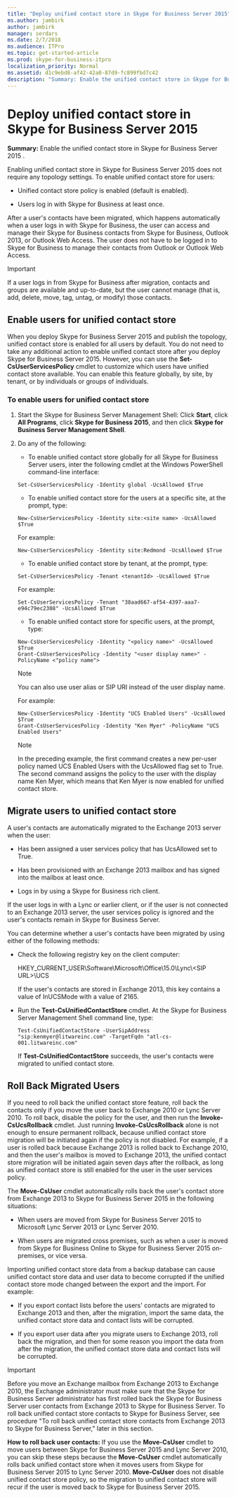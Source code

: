 ```yaml
---
title: "Deploy unified contact store in Skype for Business Server 2015"
ms.author: jambirk
author: jambirk
manager: serdars
ms.date: 2/7/2018
ms.audience: ITPro
ms.topic: get-started-article
ms.prod: skype-for-business-itpro
localization_priority: Normal
ms.assetid: d1c9ebd8-af42-42a0-87d9-fc899fbd7c42
description: "Summary: Enable the unified contact store in Skype for Business Server 2015 ."
---
```


# Deploy unified contact store in Skype for Business Server 2015
 
**Summary:** Enable the unified contact store in Skype for Business Server 2015 .
  
Enabling unified contact store in Skype for Business Server 2015 does not require any topology settings. To enable unified contact store for users:
  
- Unified contact store policy is enabled (default is enabled).
    
- Users log in with Skype for Business at least once.
    
After a user's contacts have been migrated, which happens automatically when a user logs in with Skype for Business, the user can access and manage their Skype for Business contacts from Skype for Business, Outlook 2013, or Outlook Web Access. The user does not have to be logged in to Skype for Business to manage their contacts from Outlook or Outlook Web Access.
  
> [!IMPORTANT]
> If a user logs in from Skype for Business after migration, contacts and groups are available and up-to-date, but the user cannot manage (that is, add, delete, move, tag, untag, or modify) those contacts. 
  
## Enable users for unified contact store

When you deploy Skype for Business Server 2015 and publish the topology, unified contact store is enabled for all users by default. You do not need to take any additional action to enable unified contact store after you deploy Skype for Business Server 2015. However, you can use the **Set-CsUserServicesPolicy** cmdlet to customize which users have unified contact store available. You can enable this feature globally, by site, by tenant, or by individuals or groups of individuals.
  
### To enable users for unified contact store

1. Start the Skype for Business Server Management Shell: Click **Start**, click **All Programs**, click **Skype for Business 2015**, and then click **Skype for Business Server Management Shell**.
    
2. Do any of the following:
    
   - To enable unified contact store globally for all Skype for Business Server users, inter the following cmdlet at the Windows PowerShell command-line interface:
    
   ```
   Set-CsUserServicesPolicy -Identity global -UcsAllowed $True
   ```

   - To enable unified contact store for the users at a specific site, at the prompt, type:
    
   ```
   New-CsUserServicesPolicy -Identity site:<site name> -UcsAllowed $True
   ```

   For example:
    
   ```
   New-CsUserServicesPolicy -Identity site:Redmond -UcsAllowed $True
   ```

   - To enable unified contact store by tenant, at the prompt, type:
    
   ```
   Set-CsUserServicesPolicy -Tenant <tenantId> -UcsAllowed $True
   ```

   For example:
    
   ```
   Set-CsUserServicesPolicy -Tenant "38aad667-af54-4397-aaa7-e94c79ec2308" -UcsAllowed $True
   ```

   - To enable unified contact store for specific users, at the prompt, type:
    
   ```
   New-CsUserServicesPolicy -Identity "<policy name>" -UcsAllowed $True
   Grant-CsUserServicesPolicy -Identity "<user display name>" -PolicyName <"policy name">

   ```

    > [!NOTE]
    > You can also use user alias or SIP URI instead of the user display name. 
  
    For example:
    
   ```
   New-CsUserServicesPolicy -Identity "UCS Enabled Users" -UcsAllowed $True
   Grant-CsUserServicesPolicy -Identity "Ken Myer" -PolicyName "UCS Enabled Users"

   ```

    > [!NOTE]
    > In the preceding example, the first command creates a new per-user policy named UCS Enabled Users with the UcsAllowed flag set to True. The second command assigns the policy to the user with the display name Ken Myer, which means that Ken Myer is now enabled for unified contact store.
  
## Migrate users to unified contact store

A user's contacts are automatically migrated to the Exchange 2013 server when the user:
  
- Has been assigned a user services policy that has UcsAllowed set to True.
    
- Has been provisioned with an Exchange 2013 mailbox and has signed into the mailbox at least once.
    
- Logs in by using a Skype for Business rich client.
    
If the user logs in with a Lync or earlier client, or if the user is not connected to an Exchange 2013 server, the user services policy is ignored and the user's contacts remain in Skype for Business Server.
  
You can determine whether a user's contacts have been migrated by using either of the following methods: 
  
- Check the following registry key on the client computer:
    
    HKEY_CURRENT_USER\Software\Microsoft\Office\15.0\Lync\\<SIP URL\>\UCS
    
    If the user's contacts are stored in Exchange 2013, this key contains a value of InUCSMode with a value of 2165.
    
- Run the **Test-CsUnifiedContactStore** cmdlet. At the Skype for Business Server Management Shell command line, type:
    
  ```
  Test-CsUnifiedContactStore -UserSipAddress "sip:kenmyer@litwareinc.com" -TargetFqdn "atl-cs-001.litwareinc.com"
  ```

    If **Test-CsUnifiedContactStore** succeeds, the user's contacts were migrated to unified contact store.
    
## Roll Back Migrated Users

If you need to roll back the unified contact store feature, roll back the contacts only if you move the user back to Exchange 2010 or Lync Server 2010. To roll back, disable the policy for the user, and then run the **Invoke-CsUcsRollback** cmdlet. Just running **Invoke-CsUcsRollback** alone is not enough to ensure permanent rollback, because unified contact store migration will be initiated again if the policy is not disabled. For example, if a user is rolled back because Exchange 2013 is rolled back to Exchange 2010, and then the user's mailbox is moved to Exchange 2013, the unified contact store migration will be initiated again seven days after the rollback, as long as unified contact store is still enabled for the user in the user services policy.
  
The **Move-CsUser** cmdlet automatically rolls back the user's contact store from Exchange 2013 to Skype for Business Server 2015 in the following situations:
  
- When users are moved from Skype for Business Server 2015 to Microsoft Lync Server 2013 or Lync Server 2010. 
    
- When users are migrated cross premises, such as when a user is moved from Skype for Business Online to Skype for Business Server 2015 on-premises, or vice versa.
    
Importing unified contact store data from a backup database can cause unified contact store data and user data to become corrupted if the unified contact store mode changed between the export and the import. For example:
  
- If you export contact lists before the users' contacts are migrated to Exchange 2013 and then, after the migration, import the same data, the unified contact store data and contact lists will be corrupted.
    
- If you export user data after you migrate users to Exchange 2013, roll back the migration, and then for some reason you import the data from after the migration, the unified contact store data and contact lists will be corrupted.
    
> [!IMPORTANT]
> Before you move an Exchange mailbox from Exchange 2013 to Exchange 2010, the Exchange administrator must make sure that the Skype for Business Server administrator has first rolled back the Skype for Business Server user contacts from Exchange 2013 to Skype for Business Server. To roll back unified contact store contacts to Skype for Business Server, see procedure "To roll back unified contact store contacts from Exchange 2013 to Skype for Business Server," later in this section. 
  
 **How to roll back user contacts:** If you use the **Move-CsUser** cmdlet to move users between Skype for Business Server 2015 and Lync Server 2010, you can skip these steps because the **Move-CsUser** cmdlet automatically rolls back unified contact store when it moves users from Skype for Business Server 2015 to Lync Server 2010. **Move-CsUser** does not disable unified contact store policy, so the migration to unified contact store will recur if the user is moved back to Skype for Business Server 2015.
  

